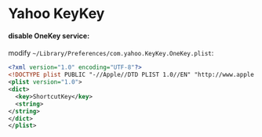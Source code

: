 # Yahoo KeyKey

#### disable OneKey service:

modify `~/Library/Preferences/com.yahoo.KeyKey.OneKey.plist`:

```xml
<?xml version="1.0" encoding="UTF-8"?>
<!DOCTYPE plist PUBLIC "-//Apple//DTD PLIST 1.0//EN" "http://www.apple.com/DTDs/PropertyList-1.0.dtd">
<plist version="1.0">
<dict>
  <key>ShortcutKey</key>
  <string>
</string>
</dict>
</plist>
```
